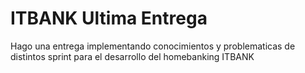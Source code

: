 # ITBANK Ultima Entrega
Hago una entrega implementando conocimientos y problematicas de distintos sprint para el desarrollo del homebanking ITBANK
